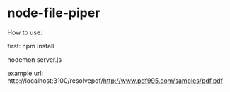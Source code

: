 # node-file-piper

How to use:

first: npm install 

nodemon server.js

example url: http://localhost:3100/resolvepdf/http://www.pdf995.com/samples/pdf.pdf